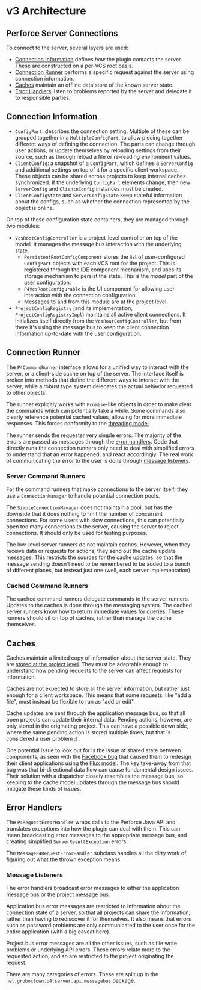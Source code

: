 # v3 Architecture

## Perforce Server Connections

To connect to the server, several layers are used:

* [Connection Information](#connection-information) defines *how* the plugin contacts the server.  These are constructed on a per-VCS root basis.
* [Connection Runner](#connection-runner) performs a specific request against the server using connection information.
* [Caches](#caches) maintain an offline data store of the known server state.
* [Error Handlers](#error-handlers) listen to problems reported by the server and delegate it to responsible parties.


## Connection Information

* `ConfigPart`: describes the connection setting.  Multiple of these can be grouped together in a `MultipleConfigPart`, to allow piecing together different ways of defining the connection.  The parts can change through user actions, or update themselves by reloading settings from their source, such as through reload a file or re-reading environment values.
* `ClientConfig`: a snapshot of a `ConfigPart`, which defines a `ServerConfig` and additional settings on top of it for a specific client workspace.  These objects can be shared across projects to keep internal caches synchronized.  If the underlying `ConfigPart` elements change, then new `ServerConfig` and `ClientnConfig` instances must be created.
* `ClientConfigState` and `ServerConfigState` keep stateful information about the configs, such as whether the connection represented by the object is online.

On top of these configuration state containers, they are managed through two modules:

* `VcsRootConfigController` is a project-level controller on top of the model.  It manages the message bus interaction with the underlying state. 
  * `PersistentRootConfigComponent` stores the list of user-configured `ConfigPart` objects with each VCS root for the project.  This is registered through the IDE component mechanism, and uses its storage mechanism to persist the state.  This is the *model* part of the user configuration.
  * `P4VcsRootConfigurable` is the UI component for allowing user interaction with the connection configuration. 
  * Messages to and from this module are at the project level.
* `ProjectConfigRegistry` (and its implementation, `ProjectConfigRegistryImpl`) maintains all active client connections.  It initializes itself directly from the `VcsRootConfigController`, but from there it's using the message bus to keep the client connection information up-to-date with the user configuration.



## Connection Runner

The `P4CommandRunner` interface allows for a unified way to interact with the server, or a client-side cache on top of the server.  The interface itself is broken into methods that define the different ways to interact with the server, while a robust type system delegates the actual behavior requested to other objects.

The runner explicitly works with `Promise`-like objects in order to make clear the commands which can potentially take a while.  Some commands also clearly reference potential cached values, allowing for more immediate responses.  This forces conformity to the [threading model](threading.md).

The runner sends the requester very simple errors.  The majority of the errors are passed as messages through the [error handlers](#error-handlers).  Code that directly runs the connection runners only need to deal with simplified errors to understand that an error happened, and react accordingly.  The real work of communicating the error to the user is done through [message listeners](#message-listeners).

### Server Command Runners

For the command runners that make connections to the server itself, they use a `ConnectionManager` to handle potential connection pools.

The `SimpleConnectionManager` does not maintain a pool, but has the downside that it does nothing to limit the number of concurrent connections.  For some users with slow connections, this can potentially open too many connections to the server,
causing the server to reject connections.  It should only be used for testing purposes.

The low-level server runners do not maintain caches.  However, when they receive data or requests for actions, they send out the cache update messages.  This restricts the sources for the cache updates, so that the message sending doesn't need to be remembered to be added to a bunch of different places, but instead just one (well, each server implementation). 
 

### Cached Command Runners

The cached command runners delegate commands to the server runners.  Updates to the caches is done through the messaging system.  The cached server runners know how to return immediate values for queries.  These runners should sit on top of caches, rather than manage the cache themselves.


## Caches

Caches maintain a limited copy of information about the server state.  They are [stored at the project level](cache.md).  They must be adaptable enough to understand how pending requests to the server can affect requests for information.

Caches are not expected to store all the server information, but rather just enough for a client workspace.  This means that some requests, like "add a file", must instead be flexible to run as "add or edit".

Cache updates are sent through the application message bus, so that all open projects can update their internal data.  Pending actions, however, are only stored in the originating project.  This can have a possible down side, where the same pending action is stored multiple times, but that is considered a user problem ;) .

One potential issue to look out for is the issue of shared state between components, as seen with the [Facebook bug](https://www.infoq.com/news/2014/05/facebook-mvc-flux) that caused them to redesign their client applications using the [Flux model](https://reactjs.org/docs/lifting-state-up.html).  The key take-away from that bug was that bi-directional data flow can cause fundamental design issues.  Their solution with a dispatcher closely resembles the message bus, so keeping to the cache model updates through the message bus should mitigate these kinds of issues.


## Error Handlers

The `P4RequestErrorHandler` wraps calls to the Perforce Java API and translates exceptions into how the plugin can deal with them.  This can mean broadcasting error messages to the appropriate message bus, and creating simplified `ServerResultException` errors.

The `MessageP4RequestErrorHandler` subclass handles all the dirty work of figuring out what the thrown exception means.

### Message Listeners

The error handlers broadcast error messages to either the application message bus or the project message bus.

Application bus error messages are restricted to information about the connection state of a server, so that all projects can share the information, rather than having to rediscover it for themselves.  It also means that errors such as password problems are only
communicated to the user once for the entire application (with a big caveat here).

Project bus error messages are all the other issues, such as file write problems or underlying API errors.  These errors relate more to the requested action, and so are restricted to the project originating the request.

There are many categories of errors.  These are split up in the `net.groboclown.p4.server.api.messagebus` package.
